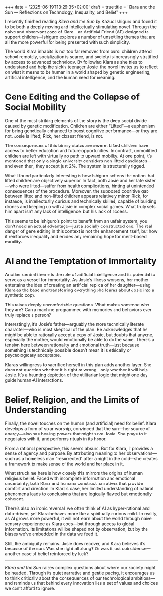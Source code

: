 +++
date = '2025-06-19T13:26:35+02:00'
draft = true
title = 'Klara and the Sun — Reflections on Technology, Inequality, and Belief'
+++

I recently finished reading *Klara and the Sun* by Kazuo Ishiguro and found it to be both a deeply moving and intellectually stimulating novel. Through the naive and observant gaze of Klara—an Artificial Friend (AF) designed to support children—Ishiguro explores a number of unsettling themes that are all the more powerful for being presented with such simplicity.

The world Klara inhabits is not too far removed from ours: children attend school remotely, socialization is scarce, and society is increasingly stratified by access to advanced technology. By following Klara as she tries to understand and help the sickly teenager Josie, the novel invites us to reflect on what it means to be human in a world shaped by genetic engineering, artificial intelligence, and the human need for meaning.

# Gene Editing and the Collapse of Social Mobility
One of the most striking elements of the story is the deep social divide caused by genetic modification. Children are either “Lifted”—a euphemism for being genetically enhanced to boost cognitive performance—or they are not. Josie is lifted; Rick, her closest friend, is not.

The consequences of this binary status are severe. Lifted children have access to better education and future opportunities. In contrast, unmodified children are left with virtually no path to upward mobility. At one point, it’s mentioned that only a single university considers non-lifted candidates—and even then, they accept just 2%. The system is structurally rigged.

What I found particularly interesting is how Ishiguro softens the notion that lifted children are objectively superior. In fact, both Josie and her late sister—who were lifted—suffer from health complications, hinting at unintended consequences of the procedure. Moreover, the supposed cognitive gap between lifted and non-lifted children appears relatively minor. Rick, for instance, is intellectually curious and technically skilled, capable of building drones and keeping up with Josie in complex social games. What truly sets him apart isn’t any lack of intelligence, but his lack of access.

This seems to be Ishiguro’s point: to benefit from an unfair system, you don’t need an actual advantage—just a socially constructed one. The real danger of gene editing in this context is not the enhancement itself, but how it reinforces inequality and erodes any remaining hope for merit-based mobility.

# AI and the Temptation of Immortality
Another central theme is the role of artificial intelligence and its potential to serve as a vessel for immortality. As Josie’s illness worsens, her mother entertains the idea of creating an artificial replica of her daughter—using Klara as the base and transferring everything she learns about Josie into a synthetic copy.

This raises deeply uncomfortable questions. What makes someone who they are? Can a machine programmed with memories and behaviors ever truly replace a person?

Interestingly, it’s Josie’s father—arguably the more technically literate character—who is most skeptical of the plan. He acknowledges that he might be able to rationally accept a copy of Josie, but doubts that anyone, especially the mother, would emotionally be able to do the same. There’s a tension here between rationality and emotional truth—just because something is technically possible doesn’t mean it is ethically or psychologically acceptable.

Klara’s willingness to sacrifice herself in this plan adds another layer. She does not question whether it is right or wrong—only whether it will help Josie. It’s a haunting depiction of the utilitarian logic that might one day guide human-AI interactions.

# Belief, Religion, and the Limits of Understanding
Finally, the novel touches on the human (and artificial) need for belief. Klara develops a form of solar worship, convinced that the sun—her source of energy—also has healing powers that might save Josie. She prays to it, negotiates with it, and performs rituals in its honor.

From a rational perspective, this seems absurd. But for Klara, it provides a sense of agency and purpose. By attributing meaning to her observations—such as a homeless man “resurrected” after a night in the cold—she creates a framework to make sense of the world and her place in it.

What struck me here is how closely this mirrors the origins of human religious belief. Faced with incomplete information and emotional uncertainty, both Klara and humans construct narratives that provide comfort and direction. In Klara’s case, her limited understanding of natural phenomena leads to conclusions that are logically flawed but emotionally coherent.

There’s also an ironic reversal: we often think of AI as hyper-rational and data-driven, yet Klara behaves more like a spiritually curious child. In reality, as AI grows more powerful, it will not learn about the world through naive sensory experience as Klara does—but through access to global information. Its limitations will be shaped not by observation, but by the biases we’ve embedded in the data we feed it.

Still, the ambiguity remains. Josie does recover, and Klara believes it’s because of the sun. Was she right all along? Or was it just coincidence—another case of belief reinforced by luck?

---

*Klara and the Sun* raises complex questions about where our society might be headed. Through its quiet narrative and gentle pacing, it encourages us to think critically about the consequences of our technological ambitions—and reminds us that behind every innovation lies a set of values and choices we can’t afford to ignore.